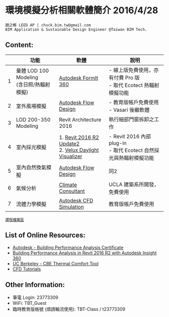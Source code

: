# 環境模擬分析相關軟體簡介 2016/4/28
```
趙之暢 LEED AP | chuck.bim.tw@gmail.com
BIM Application & Sustainable Design Engineer @Taiwan BIM Tech.
```

## Content:
|| 功能 | 軟體 | 說明 |
| --- | --- | --- | --- |
|1| 量體 LOD 100 Modeling <br>(含日照/熱輻射模擬) | [Autodesk FormIt 360](http://formit360.autodesk.com/) |- 線上版免費使用，亦有付費 Pro 版 <br>- 取代 Ecotect 熱輻射模擬功能|
|2| 室外風場模擬 | [Autodesk Flow Design](http://www.autodesk.com/education/free-software/flow-design) |- 教育版帳戶免費使用<br>- Vasari 後繼軟體|
|3| LOD 200-350 Modeling | Revit Architecture 2016 | 執行細部門窗拆卸之工作 |
|4| 室內採光模擬 |1. [Revit 2016 R2 Update2](https://insight360.autodesk.com/oneenergy/Landing/Download) <br>2. [Velux Daylight Visualizer](http://viz.velux.com/daylight_visualizer/download)|- Revit 2016 內部 plug-in<br>- 取代 Ecotect 自然採光與熱輻射模擬功能|
|5| 室內自然換氣模擬 | [Autodesk Flow Design](http://www.autodesk.com/education/free-software/flow-design) |同2
|6| 氣候分析 | [Climate Consultant](http://www.energy-design-tools.aud.ucla.edu/climate-consultant/request-climate-consultant.php) |UCLA 建築系所開發，免費使用|
|7| 流體力學模擬 | [Autodesk CFD Simulation](http://www.autodesk.com/education/free-software/simulation-cfd) |教育版帳戶免費使用|

[`課程檔案區`](https://drive.google.com/folderview?id=0Bx70M_Zm1oPjaXNQcVQ5dVN0eTg&usp=sharing#list)

## List of Online Resources:
- [Autodesk - Building Performance Analysis Certificate](http://sustainabilityworkshop.autodesk.com/bpac)
- [Building Performance Analysis in Revit 2016 R2 with Autodesk Insight 360](http://www.aecbytes.com/tipsandtricks/2015/issue76-revit.html)
- [UC Berkeley - CBE Thermal Comfort Tool](http://comfort.cbe.berkeley.edu/)
- [CFD Tutorials](http://help.autodesk.com/view/SCDSE/2016/ENU/)

## Other Information:
- 筆電 Login: 23773309
- WiFi: TBT_Guest
- 臨時教育版帳號 (煩請輪流使用): TBT-Class / t23773309
